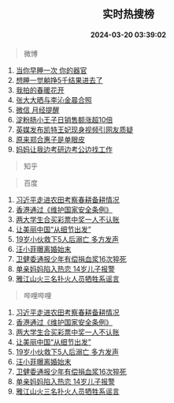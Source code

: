 <div align="center"><h2>实时热搜榜</h2><h4>2024-03-20 03:39:02</h4></div>

> 微博  

1. [当你早睡一次 你的器官](https://s.weibo.com/weibo?q=%E5%BD%93%E4%BD%A0%E6%97%A9%E7%9D%A1%E4%B8%80%E6%AC%A1%20%E4%BD%A0%E7%9A%84%E5%99%A8%E5%AE%98&t=31&band_rank=1&Refer=top)<br />
2. [想睡一觉躺挣5千结果进去了](https://s.weibo.com/weibo?q=%23%E6%83%B3%E7%9D%A1%E4%B8%80%E8%A7%89%E8%BA%BA%E6%8C%A35%E5%8D%83%E7%BB%93%E6%9E%9C%E8%BF%9B%E5%8E%BB%E4%BA%86%23&t=31&band_rank=2&Refer=top)<br />
3. [我拍的春暖花开](https://s.weibo.com/weibo?q=%23%E6%88%91%E6%8B%8D%E7%9A%84%E6%98%A5%E6%9A%96%E8%8A%B1%E5%BC%80%23&t=31&band_rank=3&Refer=top)<br />
4. [张大大晒与李沁金晨合照](https://s.weibo.com/weibo?q=%23%E5%BC%A0%E5%A4%A7%E5%A4%A7%E6%99%92%E4%B8%8E%E6%9D%8E%E6%B2%81%E9%87%91%E6%99%A8%E5%90%88%E7%85%A7%23&t=31&band_rank=4&Refer=top)<br />
5. [微信 月经提醒](https://s.weibo.com/weibo?q=%E5%BE%AE%E4%BF%A1%20%E6%9C%88%E7%BB%8F%E6%8F%90%E9%86%92&t=31&band_rank=5&Refer=top)<br />
6. [淀粉肠小王子日销售额涨超10倍](https://s.weibo.com/weibo?q=%23%E6%B7%80%E7%B2%89%E8%82%A0%E5%B0%8F%E7%8E%8B%E5%AD%90%E6%97%A5%E9%94%80%E5%94%AE%E9%A2%9D%E6%B6%A8%E8%B6%8510%E5%80%8D%23&t=31&band_rank=6&Refer=top)<br />
7. [英媒发布凯特王妃现身视频引网友质疑](https://s.weibo.com/weibo?q=%23%E8%8B%B1%E5%AA%92%E5%8F%91%E5%B8%83%E5%87%AF%E7%89%B9%E7%8E%8B%E5%A6%83%E7%8E%B0%E8%BA%AB%E8%A7%86%E9%A2%91%E5%BC%95%E7%BD%91%E5%8F%8B%E8%B4%A8%E7%96%91%23&t=31&band_rank=7&Refer=top)<br />
8. [原来郑合惠子是单眼皮](https://s.weibo.com/weibo?q=%23%E5%8E%9F%E6%9D%A5%E9%83%91%E5%90%88%E6%83%A0%E5%AD%90%E6%98%AF%E5%8D%95%E7%9C%BC%E7%9A%AE%23&t=31&band_rank=8&Refer=top)<br />
9. [妈妈让我边考研边考公边找工作](https://s.weibo.com/weibo?q=%E5%A6%88%E5%A6%88%E8%AE%A9%E6%88%91%E8%BE%B9%E8%80%83%E7%A0%94%E8%BE%B9%E8%80%83%E5%85%AC%E8%BE%B9%E6%89%BE%E5%B7%A5%E4%BD%9C&t=31&band_rank=9&Refer=top)<br />

> 知乎  


> 百度  

1. [习近平走进农田考察春耕备耕情况](https://www.baidu.com/s?wd=%E4%B9%A0%E8%BF%91%E5%B9%B3%E8%B5%B0%E8%BF%9B%E5%86%9C%E7%94%B0%E8%80%83%E5%AF%9F%E6%98%A5%E8%80%95%E5%A4%87%E8%80%95%E6%83%85%E5%86%B5&sa=fyb_news&rsv_dl=fyb_news)<br />
2. [香港通过《维护国家安全条例》](https://www.baidu.com/s?wd=%E9%A6%99%E6%B8%AF%E9%80%9A%E8%BF%87%E3%80%8A%E7%BB%B4%E6%8A%A4%E5%9B%BD%E5%AE%B6%E5%AE%89%E5%85%A8%E6%9D%A1%E4%BE%8B%E3%80%8B&sa=fyb_news&rsv_dl=fyb_news)<br />
3. [两大学生合买彩票中奖一人不认账](https://www.baidu.com/s?wd=%E4%B8%A4%E5%A4%A7%E5%AD%A6%E7%94%9F%E5%90%88%E4%B9%B0%E5%BD%A9%E7%A5%A8%E4%B8%AD%E5%A5%96%E4%B8%80%E4%BA%BA%E4%B8%8D%E8%AE%A4%E8%B4%A6&sa=fyb_news&rsv_dl=fyb_news)<br />
4. [让美丽中国“从细节出发”](https://www.baidu.com/s?wd=%E8%AE%A9%E7%BE%8E%E4%B8%BD%E4%B8%AD%E5%9B%BD%E2%80%9C%E4%BB%8E%E7%BB%86%E8%8A%82%E5%87%BA%E5%8F%91%E2%80%9D&sa=fyb_news&rsv_dl=fyb_news)<br />
5. [19岁小伙救下5人后溺亡 多方发声](https://www.baidu.com/s?wd=19%E5%B2%81%E5%B0%8F%E4%BC%99%E6%95%91%E4%B8%8B5%E4%BA%BA%E5%90%8E%E6%BA%BA%E4%BA%A1+%E5%A4%9A%E6%96%B9%E5%8F%91%E5%A3%B0&sa=fyb_news&rsv_dl=fyb_news)<br />
6. [汪小菲曝离婚始末](https://www.baidu.com/s?wd=%E6%B1%AA%E5%B0%8F%E8%8F%B2%E6%9B%9D%E7%A6%BB%E5%A9%9A%E5%A7%8B%E6%9C%AB&sa=fyb_news&rsv_dl=fyb_news)<br />
7. [卫健委通报少年有偿捐血浆16次猝死](https://www.baidu.com/s?wd=%E5%8D%AB%E5%81%A5%E5%A7%94%E9%80%9A%E6%8A%A5%E5%B0%91%E5%B9%B4%E6%9C%89%E5%81%BF%E6%8D%90%E8%A1%80%E6%B5%8616%E6%AC%A1%E7%8C%9D%E6%AD%BB&sa=fyb_news&rsv_dl=fyb_news)<br />
8. [单亲妈妈陷入热恋 14岁儿子报警](https://www.baidu.com/s?wd=%E5%8D%95%E4%BA%B2%E5%A6%88%E5%A6%88%E9%99%B7%E5%85%A5%E7%83%AD%E6%81%8B+14%E5%B2%81%E5%84%BF%E5%AD%90%E6%8A%A5%E8%AD%A6&sa=fyb_news&rsv_dl=fyb_news)<br />
9. [雅江山火三名扑火人员牺牲系谣言](https://www.baidu.com/s?wd=%E9%9B%85%E6%B1%9F%E5%B1%B1%E7%81%AB%E4%B8%89%E5%90%8D%E6%89%91%E7%81%AB%E4%BA%BA%E5%91%98%E7%89%BA%E7%89%B2%E7%B3%BB%E8%B0%A3%E8%A8%80&sa=fyb_news&rsv_dl=fyb_news)<br />

> 哔哩哔哩  

1. [习近平走进农田考察春耕备耕情况](https://www.baidu.com/s?wd=%E4%B9%A0%E8%BF%91%E5%B9%B3%E8%B5%B0%E8%BF%9B%E5%86%9C%E7%94%B0%E8%80%83%E5%AF%9F%E6%98%A5%E8%80%95%E5%A4%87%E8%80%95%E6%83%85%E5%86%B5&sa=fyb_news&rsv_dl=fyb_news)<br />
2. [香港通过《维护国家安全条例》](https://www.baidu.com/s?wd=%E9%A6%99%E6%B8%AF%E9%80%9A%E8%BF%87%E3%80%8A%E7%BB%B4%E6%8A%A4%E5%9B%BD%E5%AE%B6%E5%AE%89%E5%85%A8%E6%9D%A1%E4%BE%8B%E3%80%8B&sa=fyb_news&rsv_dl=fyb_news)<br />
3. [两大学生合买彩票中奖一人不认账](https://www.baidu.com/s?wd=%E4%B8%A4%E5%A4%A7%E5%AD%A6%E7%94%9F%E5%90%88%E4%B9%B0%E5%BD%A9%E7%A5%A8%E4%B8%AD%E5%A5%96%E4%B8%80%E4%BA%BA%E4%B8%8D%E8%AE%A4%E8%B4%A6&sa=fyb_news&rsv_dl=fyb_news)<br />
4. [让美丽中国“从细节出发”](https://www.baidu.com/s?wd=%E8%AE%A9%E7%BE%8E%E4%B8%BD%E4%B8%AD%E5%9B%BD%E2%80%9C%E4%BB%8E%E7%BB%86%E8%8A%82%E5%87%BA%E5%8F%91%E2%80%9D&sa=fyb_news&rsv_dl=fyb_news)<br />
5. [19岁小伙救下5人后溺亡 多方发声](https://www.baidu.com/s?wd=19%E5%B2%81%E5%B0%8F%E4%BC%99%E6%95%91%E4%B8%8B5%E4%BA%BA%E5%90%8E%E6%BA%BA%E4%BA%A1+%E5%A4%9A%E6%96%B9%E5%8F%91%E5%A3%B0&sa=fyb_news&rsv_dl=fyb_news)<br />
6. [汪小菲曝离婚始末](https://www.baidu.com/s?wd=%E6%B1%AA%E5%B0%8F%E8%8F%B2%E6%9B%9D%E7%A6%BB%E5%A9%9A%E5%A7%8B%E6%9C%AB&sa=fyb_news&rsv_dl=fyb_news)<br />
7. [卫健委通报少年有偿捐血浆16次猝死](https://www.baidu.com/s?wd=%E5%8D%AB%E5%81%A5%E5%A7%94%E9%80%9A%E6%8A%A5%E5%B0%91%E5%B9%B4%E6%9C%89%E5%81%BF%E6%8D%90%E8%A1%80%E6%B5%8616%E6%AC%A1%E7%8C%9D%E6%AD%BB&sa=fyb_news&rsv_dl=fyb_news)<br />
8. [单亲妈妈陷入热恋 14岁儿子报警](https://www.baidu.com/s?wd=%E5%8D%95%E4%BA%B2%E5%A6%88%E5%A6%88%E9%99%B7%E5%85%A5%E7%83%AD%E6%81%8B+14%E5%B2%81%E5%84%BF%E5%AD%90%E6%8A%A5%E8%AD%A6&sa=fyb_news&rsv_dl=fyb_news)<br />
9. [雅江山火三名扑火人员牺牲系谣言](https://www.baidu.com/s?wd=%E9%9B%85%E6%B1%9F%E5%B1%B1%E7%81%AB%E4%B8%89%E5%90%8D%E6%89%91%E7%81%AB%E4%BA%BA%E5%91%98%E7%89%BA%E7%89%B2%E7%B3%BB%E8%B0%A3%E8%A8%80&sa=fyb_news&rsv_dl=fyb_news)<br />
